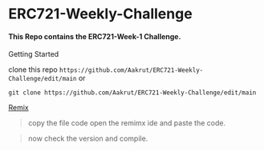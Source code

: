 # ERC721-Weekly-Challenge

#### This Repo contains the ERC721-Week-1 Challenge.

Getting Started

clone this repo `https://github.com/Aakrut/ERC721-Weekly-Challenge/edit/main`
or 
```
git clone https://github.com/Aakrut/ERC721-Weekly-Challenge/edit/main
```

[Remix](https://remix.ethereum.org/)

> copy the file code open the remimx ide and paste the code.

> now check the version and compile.
